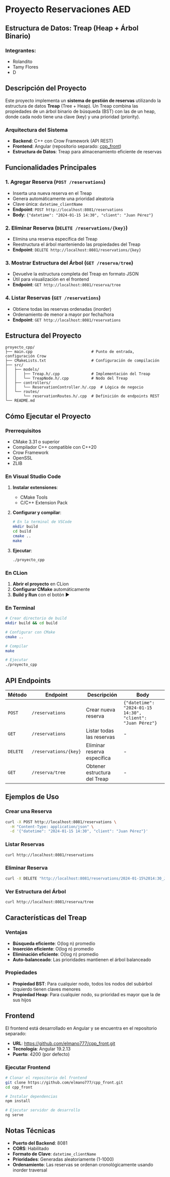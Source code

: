 # Proyecto Reservaciones AED
## Estructura de Datos: Treap (Heap + Árbol Binario)

### Integrantes:
- Rolandito
- Tamy Flores
- D

## Descripción del Proyecto

Este proyecto implementa un **sistema de gestión de reservas** utilizando la estructura de datos **Treap** (Tree + Heap). Un Treap combina las propiedades de un árbol binario de búsqueda (BST) con las de un heap, donde cada nodo tiene una clave (key) y una prioridad (priority).

### Arquitectura del Sistema

- **Backend**: C++ con Crow Framework (API REST)
- **Frontend**: Angular (repositorio separado: [cpp_front](https://github.com/elmano777/cpp_front.git))
- **Estructura de Datos**: Treap para almacenamiento eficiente de reservas

## Funcionalidades Principales

### 1. **Agregar Reserva** (`POST /reservations`)
- Inserta una nueva reserva en el Treap
- Genera automáticamente una prioridad aleatoria
- Clave única: `datetime_clientName`
- **Endpoint**: `POST http://localhost:8081/reservations`
- **Body**: `{"datetime": "2024-01-15 14:30", "client": "Juan Pérez"}`

### 2. **Eliminar Reserva** (`DELETE /reservations/{key}`)
- Elimina una reserva específica del Treap
- Reestructura el árbol manteniendo las propiedades del Treap
- **Endpoint**: `DELETE http://localhost:8081/reservations/{key}`

### 3. **Mostrar Estructura del Árbol** (`GET /reserva/tree`)
- Devuelve la estructura completa del Treap en formato JSON
- Útil para visualización en el frontend
- **Endpoint**: `GET http://localhost:8081/reserva/tree`

### 4. **Listar Reservas** (`GET /reservations`)
- Obtiene todas las reservas ordenadas (inorder)
- Ordenamiento de menor a mayor por fecha/hora
- **Endpoint**: `GET http://localhost:8081/reservations`

## Estructura del Proyecto

```
proyecto_cpp/
├── main.cpp                          # Punto de entrada, configuración Crow
├── CMakeLists.txt                    # Configuración de compilación
├── src/
│   ├── models/
│   │   ├── Treap.h/.cpp              # Implementación del Treap
│   │   └── TreapNode.h/.cpp          # Nodo del Treap
│   ├── controllers/
│   │   └── ReservationController.h/.cpp  # Lógica de negocio
│   └── routes/
│       └── reservationRoutes.h/.cpp  # Definición de endpoints REST
└── README.md
```

## Cómo Ejecutar el Proyecto

### Prerrequisitos
- CMake 3.31 o superior
- Compilador C++ compatible con C++20
- Crow Framework
- OpenSSL
- ZLIB

### En Visual Studio Code

1. **Instalar extensiones**:
   - CMake Tools
   - C/C++ Extension Pack

2. **Configurar y compilar**:
   ```bash
   # En la terminal de VSCode
   mkdir build
   cd build
   cmake ..
   make
   ```

3. **Ejecutar**:
   ```bash
   ./proyecto_cpp
   ```

### En CLion

1. **Abrir el proyecto** en CLion
2. **Configurar CMake** automáticamente
3. **Build y Run** con el botón ▶️

### En Terminal

```bash
# Crear directorio de build
mkdir build && cd build

# Configurar con CMake
cmake ..

# Compilar
make

# Ejecutar
./proyecto_cpp
```

## API Endpoints

| Método | Endpoint | Descripción | Body |
|--------|----------|-------------|------|
| `POST` | `/reservations` | Crear nueva reserva | `{"datetime": "2024-01-15 14:30", "client": "Juan Pérez"}` |
| `GET` | `/reservations` | Listar todas las reservas | - |
| `DELETE` | `/reservations/{key}` | Eliminar reserva específica | - |
| `GET` | `/reserva/tree` | Obtener estructura del Treap | - |

## Ejemplos de Uso

### Crear una Reserva
```bash
curl -X POST http://localhost:8081/reservations \
  -H "Content-Type: application/json" \
  -d '{"datetime": "2024-01-15 14:30", "client": "Juan Pérez"}'
```

### Listar Reservas
```bash
curl http://localhost:8081/reservations
```

### Eliminar Reserva
```bash
curl -X DELETE "http://localhost:8081/reservations/2024-01-15%2014:30_Juan%20P%C3%A9rez"
```

### Ver Estructura del Árbol
```bash
curl http://localhost:8081/reserva/tree
```

## Características del Treap

### Ventajas
- **Búsqueda eficiente**: O(log n) promedio
- **Inserción eficiente**: O(log n) promedio
- **Eliminación eficiente**: O(log n) promedio
- **Auto-balanceado**: Las prioridades mantienen el árbol balanceado

### Propiedades
- **Propiedad BST**: Para cualquier nodo, todos los nodos del subárbol izquierdo tienen claves menores
- **Propiedad Heap**: Para cualquier nodo, su prioridad es mayor que la de sus hijos

## Frontend

El frontend está desarrollado en Angular y se encuentra en el repositorio separado:
- **URL**: https://github.com/elmano777/cpp_front.git
- **Tecnología**: Angular 19.2.13
- **Puerto**: 4200 (por defecto)

### Ejecutar Frontend
```bash
# Clonar el repositorio del frontend
git clone https://github.com/elmano777/cpp_front.git
cd cpp_front

# Instalar dependencias
npm install

# Ejecutar servidor de desarrollo
ng serve
```

## Notas Técnicas

- **Puerto del Backend**: 8081
- **CORS**: Habilitado
- **Formato de Clave**: `datetime_clientName`
- **Prioridades**: Generadas aleatoriamente (1-1000)
- **Ordenamiento**: Las reservas se ordenan cronológicamente usando inorder traversal
